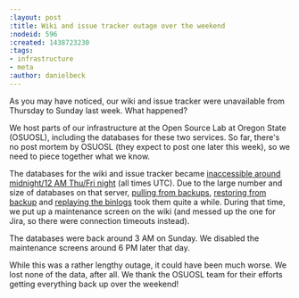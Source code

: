 ```yaml
---
:layout: post
:title: Wiki and issue tracker outage over the weekend
:nodeid: 596
:created: 1438723230
:tags:
- infrastructure
- meta
:author: danielbeck
---
```

As you may have noticed, our wiki and issue tracker were unavailable from Thursday to Sunday last week. What happened?

We host parts of our infrastructure at the Open Source Lab at Oregon State (OSUOSL), including the databases for these two services. So far, there's no post mortem by OSUOSL (they expect to post one later this week), so we need to piece together what we know.

The databases for the wiki and issue tracker became [inaccessible around midnight/12 AM Thu/Fri night](https://twitter.com/osuosl/status/626903003203637248) (all times UTC). Due to the large number and size of databases on that server, [pulling from backups](https://twitter.com/osuosl/status/626946293663821824), [restoring from backup](https://twitter.com/osuosl/status/627027620845129729) and [replaying the binlogs](https://twitter.com/osuosl/status/627237502420561920) took them quite a while. During that time, we put up a maintenance screen on the wiki (and messed up the one for Jira, so there were connection timeouts instead).

The databases were back around 3 AM on Sunday. We disabled the maintenance screens around 6 PM later that day.

While this was a rather lengthy outage, it could have been much worse. We lost none of the data, after all. We thank the OSUOSL team for their efforts getting everything back up over the weekend!
